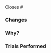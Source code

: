 Closes #<!--Issue Number-->

<!--Brief description of the purpose behind opening the PR-->

### Changes
<!--Detailed description of changes made-->

### Why?
<!--Detailed description of why the changes had to be made-->

### Trials Performed
<!--Detailed description of testing methodology used to validate behavioral changes and observations made as a result-->